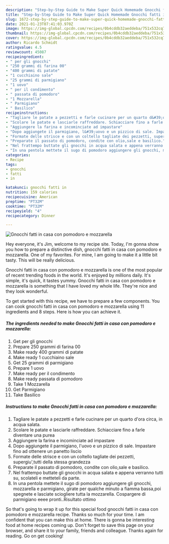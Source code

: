 ```yaml
---
description: "Step-by-Step Guide to Make Super Quick Homemade Gnocchi fatti in casa con pomodoro e mozzarella"
title: "Step-by-Step Guide to Make Super Quick Homemade Gnocchi fatti in casa con pomodoro e mozzarella"
slug: 1672-step-by-step-guide-to-make-super-quick-homemade-gnocchi-fatti-in-casa-con-pomodoro-e-mozzarella
date: 2021-01-23T07:41:03.970Z
image: https://img-global.cpcdn.com/recipes/0b4cddb32aeddeba/751x532cq70/gnocchi-fatti-in-casa-con-pomodoro-e-mozzarella-recipe-main-photo.jpg
thumbnail: https://img-global.cpcdn.com/recipes/0b4cddb32aeddeba/751x532cq70/gnocchi-fatti-in-casa-con-pomodoro-e-mozzarella-recipe-main-photo.jpg
cover: https://img-global.cpcdn.com/recipes/0b4cddb32aeddeba/751x532cq70/gnocchi-fatti-in-casa-con-pomodoro-e-mozzarella-recipe-main-photo.jpg
author: Ricardo Schmidt
ratingvalue: 4.5
reviewcount: 45087
recipeingredient:
- " per gli gnocchi"
- "250 grammi di farina 00"
- "400 grammi di patate"
- "1 cucchiaino sale"
- "25 grammi di parmigiano"
- "1 uovo"
- " per il condimento"
- " passata di pomodoro"
- "1 Mozzarella"
- " Parmigiano"
- " Basilico"
recipeinstructions:
- "Tagliare le patate a pezzetti e farle cucinare per un quarto d&#39;ora circa, in acqua salata."
- "Scolare le patate e lasciarle raffreddare. Schiacciare fino a farle diventare una purea"
- "Aggiungere la farina e incominciate ad impastare"
- "Dopo aggiungete il parmigiano, l&#39;uovo e un pizzico di sale. Impastare fino ad ottenere un panetto liscio"
- "Formate delle strisce e con un coltello tagliate dei pezzetti, supergiu&#39;,tutti della stessa grandezza"
- "Preparate il passato di pomodoro, condite con olio,sale e basilico."
- "Nel frattempo buttate gli gnocchi in acqua salata e appena verranno tutti su, scolateli e metteteli da parte."
- "In una pentola mettete il sugo di pomodoro aggiungere gli gnocchi, mozzarella e parmigiano, girate per qualche minuto a fiamma bassa,poi spegnete e lasciate sciogliere tutta la mozzarella. Cospargere di parmigiano eeee pronti..Risultato ottimo"
categories:
- Recipe
tags:
- gnocchi
- fatti
- in

katakunci: gnocchi fatti in 
nutrition: 159 calories
recipecuisine: American
preptime: "PT32M"
cooktime: "PT32M"
recipeyield: "4"
recipecategory: Dinner

---
```



![Gnocchi fatti in casa con pomodoro e mozzarella](https://img-global.cpcdn.com/recipes/0b4cddb32aeddeba/751x532cq70/gnocchi-fatti-in-casa-con-pomodoro-e-mozzarella-recipe-main-photo.jpg)

Hey everyone, it's Jim, welcome to my recipe site. Today, I'm gonna show you how to prepare a distinctive dish, gnocchi fatti in casa con pomodoro e mozzarella. One of my favorites. For mine, I am going to make it a little bit tasty. This will be really delicious.



Gnocchi fatti in casa con pomodoro e mozzarella is one of the most popular of recent trending foods in the world. It's enjoyed by millions daily. It's simple, it's quick, it tastes yummy. Gnocchi fatti in casa con pomodoro e mozzarella is something that I have loved my whole life. They're nice and they look wonderful.


To get started with this recipe, we have to prepare a few components. You can cook gnocchi fatti in casa con pomodoro e mozzarella using 11 ingredients and 8 steps. Here is how you can achieve it.

<!--inarticleads1-->

##### The ingredients needed to make Gnocchi fatti in casa con pomodoro e mozzarella:

1. Get  per gli gnocchi
1. Prepare 250 grammi di farina 00
1. Make ready 400 grammi di patate
1. Make ready 1 cucchiaino sale
1. Get 25 grammi di parmigiano
1. Prepare 1 uovo
1. Make ready  per il condimento
1. Make ready  passata di pomodoro
1. Take 1 Mozzarella
1. Get  Parmigiano
1. Take  Basilico




<!--inarticleads2-->

##### Instructions to make Gnocchi fatti in casa con pomodoro e mozzarella:

1. Tagliare le patate a pezzetti e farle cucinare per un quarto d&#39;ora circa, in acqua salata.
1. Scolare le patate e lasciarle raffreddare. Schiacciare fino a farle diventare una purea
1. Aggiungere la farina e incominciate ad impastare
1. Dopo aggiungete il parmigiano, l&#39;uovo e un pizzico di sale. Impastare fino ad ottenere un panetto liscio
1. Formate delle strisce e con un coltello tagliate dei pezzetti, supergiu&#39;,tutti della stessa grandezza
1. Preparate il passato di pomodoro, condite con olio,sale e basilico.
1. Nel frattempo buttate gli gnocchi in acqua salata e appena verranno tutti su, scolateli e metteteli da parte.
1. In una pentola mettete il sugo di pomodoro aggiungere gli gnocchi, mozzarella e parmigiano, girate per qualche minuto a fiamma bassa,poi spegnete e lasciate sciogliere tutta la mozzarella. Cospargere di parmigiano eeee pronti..Risultato ottimo




So that's going to wrap it up for this special food gnocchi fatti in casa con pomodoro e mozzarella recipe. Thanks so much for your time. I am confident that you can make this at home. There is gonna be interesting food at home recipes coming up. Don't forget to save this page on your browser, and share it to your family, friends and colleague. Thanks again for reading. Go on get cooking!
